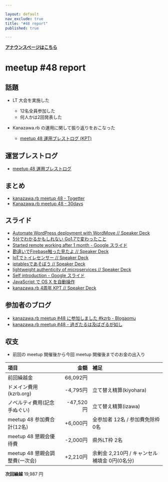 ```yaml
---

layout: default
nav_exclude: true
title: "#48 report"
published: true

---
```


<div style="text-align: left;"><a href="/48/"><strong>アナウンスページはこちら</strong></a></div>

# meetup #48 report

## 話題

* LT 大会を実施した
  + 12名全員参加した
  + 何人かは2回発表した

* Kanazawa.rb の運用に関して振り返りをおこなった
  + [meetup 48 運用ブレストログ \(KPT\)](https://github.com/kanazawarb/meetup/wiki/meetup-48-%E9%81%8B%E7%94%A8%E3%83%96%E3%83%AC%E3%82%B9%E3%83%88%E3%83%AD%E3%82%B0-(KPT))


## 運営ブレストログ

* [meetup 48 運用ブレストログ](https://github.com/kanazawarb/meetup/wiki/meetup-48-%E9%81%8B%E7%94%A8%E3%83%96%E3%83%AC%E3%82%B9%E3%83%88%E3%83%AD%E3%82%B0)


## まとめ

* [kanazawa.rb meetup 48 - Togetter](http://togetter.com/li/1014891)
* [Kanazawa.rb meetup 48 - 30days](http://30d.jp/kzrb/38)


## スライド

* [Automate WordPress deployment with WordMove // Speaker Deck](https://speakerdeck.com/wtnabe/automate-wordpress-deployment-with-wordmove)
* [5分でわかるかもしれない Go1\.7で変わったこと](http://go-talks.appspot.com/github.com/t-murano/talks/2016/go1.7/main.slide#1)
* [Started remote working after 1 month \- Google スライド](https://docs.google.com/presentation/d/1aR8p1M_tDF9khmwvFAgzVEGOj9WqLqHwKAv8-27Pmdk/pub)
* [勘違いでFirebase触った見たよ // Speaker Deck](https://speakerdeck.com/cottondesu/kan-wei-idefirebasehong-tutajian-tayo)
* [IoTでトイレセンサー // Speaker Deck](https://speakerdeck.com/izawa/iotdetoiresensa)
* [iptablesであそぼう // Speaker Deck](https://speakerdeck.com/izawa/iptablesdeasobou)
* [lightweight authenticity of microservices // Speaker Deck](https://speakerdeck.com/wtnabe/lightweight-authenticity-of-microservices)
* [Self introduction \- Google スライド](https://docs.google.com/presentation/d/1AxNTc7FSUPeUz1cf7MLElB5kEDp8rlvp3aldQO1u9P0/pub)
* [JavaScript で OS X を自動操作](http://www.slideshare.net/tomokazu/javascript-os-x)
* [kanazawa\.rb 4周年 KPT // Speaker Deck](https://speakerdeck.com/cottondesu/kanazawa-dot-rb-4zhou-nian-kpt)


## 参加者のブログ

* [kanazawa\.rb meetup \#48 に参加しました \#kzrb \- Blogaomu](http://www.blogaomu.com/entry/kzrb48)
* [kanazawa\.rb meetup \#48 \- 過ぎたるは及ばざるが如し](http://cotton-desu.hatenablog.com/entry/2016/08/22/215837)


## 収支

* 前回の meetup 開催後から今回 meetup 開催後までのお金の出入り

|項目                           |金額         |補足                                               |
|:------------------------------|------------:|:--------------------------------------------------|
| 前回繰越金                    |    66,092円 |                                                   |
| ドメイン費用(kzrb.org)        |    -4,795円 | 立て替え精算(kiyohara)                            |
| ノベルティ費用(記念手ぬぐい)  |   -47,520円 | 立て替え精算(izawa)                               |
| meetup 48 参加費合計(12名)    |    +6,000円 | 全参加者 12名 / 参加費免除枠 0名                  |
| meetup 48 懇親会優待費        |    -2,000円 | 県外LT枠 2名                                      |
| meetup 48 懇親会調整費(一次会)|    +2,210円 | 余剰金 2,210円 / キャンセル補填金 0円(0名分)      |

**次回繰越**  19,987 円

